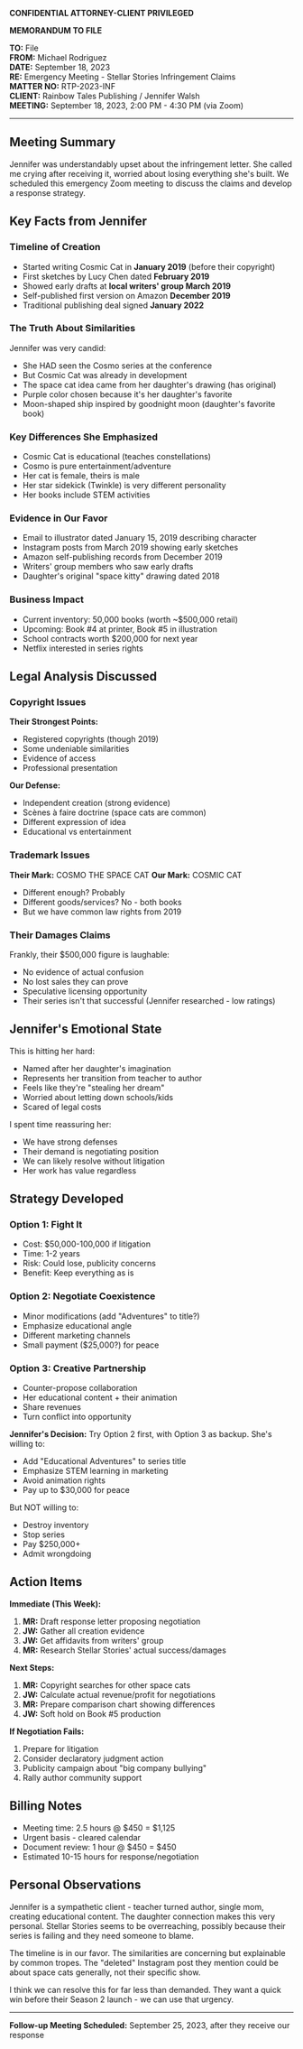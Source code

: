 **CONFIDENTIAL ATTORNEY-CLIENT PRIVILEGED**

**MEMORANDUM TO FILE**

**TO:** File  
**FROM:** Michael Rodriguez  
**DATE:** September 18, 2023  
**RE:** Emergency Meeting - Stellar Stories Infringement Claims  
**MATTER NO:** RTP-2023-INF  
**CLIENT:** Rainbow Tales Publishing / Jennifer Walsh  
**MEETING:** September 18, 2023, 2:00 PM - 4:30 PM (via Zoom)

---

## Meeting Summary

Jennifer was understandably upset about the infringement letter. She called me crying after receiving it, worried about losing everything she's built. We scheduled this emergency Zoom meeting to discuss the claims and develop a response strategy.

## Key Facts from Jennifer

### Timeline of Creation
- Started writing Cosmic Cat in **January 2019** (before their copyright)
- First sketches by Lucy Chen dated **February 2019**
- Showed early drafts at **local writers' group March 2019**
- Self-published first version on Amazon **December 2019**
- Traditional publishing deal signed **January 2022**

### The Truth About Similarities
Jennifer was very candid:
- She HAD seen the Cosmo series at the conference
- But Cosmic Cat was already in development
- The space cat idea came from her daughter's drawing (has original)
- Purple color chosen because it's her daughter's favorite
- Moon-shaped ship inspired by goodnight moon (daughter's favorite book)

### Key Differences She Emphasized
- Cosmic Cat is educational (teaches constellations)
- Cosmo is pure entertainment/adventure
- Her cat is female, theirs is male
- Her star sidekick (Twinkle) is very different personality
- Her books include STEM activities

### Evidence in Our Favor
- Email to illustrator dated January 15, 2019 describing character
- Instagram posts from March 2019 showing early sketches
- Amazon self-publishing records from December 2019
- Writers' group members who saw early drafts
- Daughter's original "space kitty" drawing dated 2018

### Business Impact
- Current inventory: 50,000 books (worth ~$500,000 retail)
- Upcoming: Book #4 at printer, Book #5 in illustration
- School contracts worth $200,000 for next year
- Netflix interested in series rights

## Legal Analysis Discussed

### Copyright Issues
**Their Strongest Points:**
- Registered copyrights (though 2019)
- Some undeniable similarities
- Evidence of access
- Professional presentation

**Our Defense:**
- Independent creation (strong evidence)
- Scènes à faire doctrine (space cats are common)
- Different expression of idea
- Educational vs entertainment

### Trademark Issues
**Their Mark:** COSMO THE SPACE CAT
**Our Mark:** COSMIC CAT

- Different enough? Probably
- Different goods/services? No - both books
- But we have common law rights from 2019

### Their Damages Claims
Frankly, their $500,000 figure is laughable:
- No evidence of actual confusion
- No lost sales they can prove
- Speculative licensing opportunity
- Their series isn't that successful (Jennifer researched - low ratings)

## Jennifer's Emotional State

This is hitting her hard:
- Named after her daughter's imagination
- Represents her transition from teacher to author
- Feels like they're "stealing her dream"
- Worried about letting down schools/kids
- Scared of legal costs

I spent time reassuring her:
- We have strong defenses
- Their demand is negotiating position
- We can likely resolve without litigation
- Her work has value regardless

## Strategy Developed

### Option 1: Fight It
- Cost: $50,000-100,000 if litigation
- Time: 1-2 years
- Risk: Could lose, publicity concerns
- Benefit: Keep everything as is

### Option 2: Negotiate Coexistence
- Minor modifications (add "Adventures" to title?)
- Emphasize educational angle
- Different marketing channels
- Small payment ($25,000?) for peace

### Option 3: Creative Partnership
- Counter-propose collaboration
- Her educational content + their animation
- Share revenues
- Turn conflict into opportunity

**Jennifer's Decision:** Try Option 2 first, with Option 3 as backup. She's willing to:
- Add "Educational Adventures" to series title
- Emphasize STEM learning in marketing
- Avoid animation rights
- Pay up to $30,000 for peace

But NOT willing to:
- Destroy inventory
- Stop series
- Pay $250,000+
- Admit wrongdoing

## Action Items

**Immediate (This Week):**
1. **MR:** Draft response letter proposing negotiation
2. **JW:** Gather all creation evidence
3. **JW:** Get affidavits from writers' group
4. **MR:** Research Stellar Stories' actual success/damages

**Next Steps:**
1. **MR:** Copyright searches for other space cats
2. **JW:** Calculate actual revenue/profit for negotiations  
3. **MR:** Prepare comparison chart showing differences
4. **JW:** Soft hold on Book #5 production

**If Negotiation Fails:**
1. Prepare for litigation
2. Consider declaratory judgment action
3. Publicity campaign about "big company bullying"
4. Rally author community support

## Billing Notes
- Meeting time: 2.5 hours @ $450 = $1,125
- Urgent basis - cleared calendar
- Document review: 1 hour @ $450 = $450
- Estimated 10-15 hours for response/negotiation

## Personal Observations

Jennifer is a sympathetic client - teacher turned author, single mom, creating educational content. The daughter connection makes this very personal. Stellar Stories seems to be overreaching, possibly because their series is failing and they need someone to blame.

The timeline is in our favor. The similarities are concerning but explainable by common tropes. The "deleted" Instagram post they mention could be about space cats generally, not their specific show.

I think we can resolve this for far less than demanded. They want a quick win before their Season 2 launch - we can use that urgency.

---

**Follow-up Meeting Scheduled:** September 25, 2023, after they receive our response 